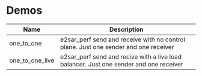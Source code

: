 # Demos

| Name       | Description |
| --------   | -------     |
| one_to_one | e2sar_perf send and receive with no control plane.  Just one sender and one receiver |
| one_to_one_live | e2sar_perf send and recive with a live load balancer.  Just one sender and one receiver |

